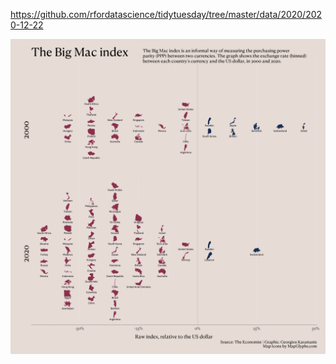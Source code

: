 https://github.com/rfordatascience/tidytuesday/tree/master/data/2020/2020-12-22

![](plots/big-mac.png)
